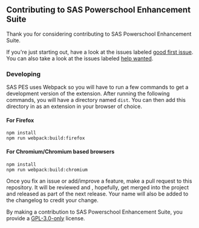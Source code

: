 ## Contributing to SAS Powerschool Enhancement Suite

Thank you for considering contributing to SAS Powerschool Enhancement Suite.

If you're just starting out, have a look at the issues labeled [good first issue](https://github.com/gary-kim/saspes/labels/good%20first%20issue). You can also take a look at the issues labeled [help wanted](https://github.com/gary-kim/saspes/labels/help%20wanted).

### Developing
SAS PES uses Webpack so you will have to run a few commands to get a development version of the extension. After running the following commands, you will have a directory named `dist`. You can then add this directory in as an extension in your browser of choice.

#### For Firefox
```
npm install
npm run webpack:build:firefox
```

#### For Chromium/Chromium based browsers
```
npm install
npm run webpack:build:chromium
```


Once you fix an issue or add/improve a feature, make a pull request to this repository. It will be reviewed and , hopefully, get merged into the project and released as part of the next release. Your name will also be added to the changelog to credit your change.

By making a contribution to SAS Powerschool Enhancement Suite, you provide a [GPL-3.0-only](/LICENSE) license.

